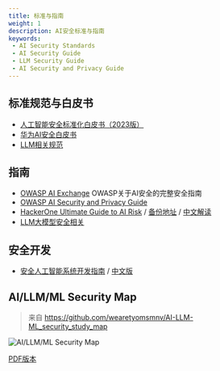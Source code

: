 ```yaml
---
title: 标准与指南
weight: 1
description: AI安全标准与指南
keywords:
 - AI Security Standards
 - AI Security Guide
 - LLM Security Guide
 - AI Security and Privacy Guide
---
```


## 标准规范与白皮书
- [人工智能安全标准化白皮书（2023版）](https://www.tc260.org.cn/upload/2023-05-31/1685501487351066337.pdf)
- [华为AI安全白皮书](https://www-file.huawei.com/-/media/corporate/pdf/cyber-security/ai-security-white-paper-cn.pdf)
- [LLM相关规范](/security_research/ai_security/standards_and_guide/)

## 指南
- [OWASP AI Exchange](https://owaspai.org/) OWASP关于AI安全的完整安全指南
- [OWASP AI Security and Privacy Guide](https://owasp.org/www-project-ai-security-and-privacy-guide/)
- [HackerOne Ultimate Guide to AI Risk](https://www.hackerone.com/resources/e-book/the-ultimate-guide-to-managing-ethical-and-security-risks-in-ai)  / [备份地址](https://sec.cafe/handbook/pdf/the-ultimate-guide-to-managing-ethical-and-security-risks-in-ai.pdf)  / [中文解读](https://www.freebuf.com/articles/paper/400036.html)
- [LLM大模型安全相关](/security_research/ai_security/llm_security/)

## 安全开发
- [安全人工智能系统开发指南](https://www.ncsc.gov.uk/collection/guidelines-secure-ai-system-development/guidelines/secure-design) / [中文版](https://github.com/mo-xiaoxi/GPTSecurity/blob/main/docs/.gitbook/assets/%E5%AE%89%E5%85%A8%E4%BA%BA%E5%B7%A5%E6%99%BA%E8%83%BD%E7%B3%BB%E7%BB%9F%E5%BC%80%E5%8F%91%E6%8C%87%E5%8D%97%E8%AF%91%E6%96%87.docx)


## AI/LLM/ML Security Map
> 来自 https://github.com/wearetyomsmnv/AI-LLM-ML_security_study_map

![](/images/map.png "AI/LLM/ML Security Map")

[PDF版本](https://sec.cafe/handbook/pdf/map_ml_study.pdf)




